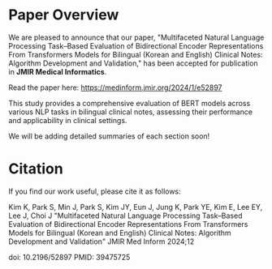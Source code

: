# Paper Overview
We are pleased to announce that our paper, "Multifaceted Natural Language Processing Task–Based Evaluation of Bidirectional Encoder Representations From Transformers Models for Bilingual (Korean and English) Clinical Notes: Algorithm Development and Validation," has been accepted for publication in **JMIR Medical Informatics**.

Read the paper here: https://medinform.jmir.org/2024/1/e52897

This study provides a comprehensive evaluation of BERT models across various NLP tasks in bilingual clinical notes, assessing their performance and applicability in clinical settings.

We will be adding detailed summaries of each section soon!


# Citation
If you find our work useful, please cite it as follows:

Kim K, Park S, Min J, Park S, Kim JY, Eun J, Jung K, Park YE, Kim E, Lee EY, Lee J, Choi J
"Multifaceted Natural Language Processing Task–Based Evaluation of Bidirectional Encoder Representations From Transformers Models for Bilingual (Korean and English) Clinical Notes: Algorithm Development and Validation"
JMIR Med Inform 2024;12

doi: 10.2196/52897
PMID: 39475725
 
